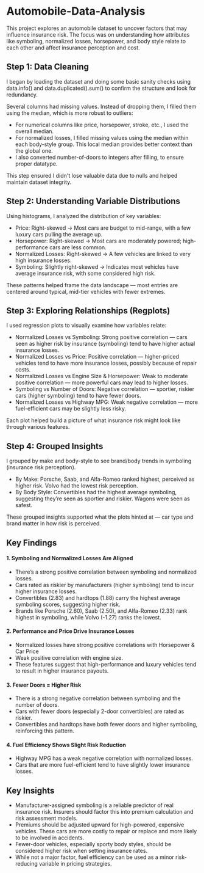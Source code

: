 # Automobile-Data-Analysis
This project explores an automobile dataset to uncover factors that may influence insurance risk. The focus was on understanding how attributes like symboling, normalized losses, horsepower, and body style relate to each other and affect insurance perception and cost.

## Step 1: Data Cleaning
I began by loading the dataset and doing some basic sanity checks using data.info() and data.duplicated().sum() to confirm the structure and look for redundancy.

Several columns had missing values. Instead of dropping them, I filled them using the median, which is more robust to outliers:

- For numerical columns like price, horsepower, stroke, etc., I used the overall median.
- For normalized losses, I filled missing values using the median within each body-style group. This local median provides better context than the global one.
- I also converted number-of-doors to integers after filling, to ensure proper datatype.

This step ensured I didn't lose valuable data due to nulls and helped maintain dataset integrity.

## Step 2: Understanding Variable Distributions
Using histograms, I analyzed the distribution of key variables:
- Price: Right-skewed → Most cars are budget to mid-range, with a few luxury cars pulling the average up.
- Horsepower: Right-skewed → Most cars are moderately powered; high-performance cars are less common.
- Normalized Losses: Right-skewed → A few vehicles are linked to very high insurance losses.
- Symboling: Slightly right-skewed → Indicates most vehicles have average insurance risk, with some considered high risk.

These patterns helped frame the data landscape — most entries are centered around typical, mid-tier vehicles with fewer extremes.

## Step 3: Exploring Relationships (Regplots)
I used regression plots to visually examine how variables relate:

- Normalized Losses vs Symboling: Strong positive correlation — cars seen as higher risk by insurance (symboling) tend to have higher actual insurance losses.
- Normalized Losses vs Price: Positive correlation — higher-priced vehicles tend to have more insurance losses, possibly because of repair costs.
- Normalized Losses vs Engine Size & Horsepower: Weak to moderate positive correlation — more powerful cars may lead to higher losses.
- Symboling vs Number of Doors: Negative correlation — sportier, riskier cars (higher symboling) tend to have fewer doors.
- Normalized Losses vs Highway MPG: Weak negative correlation — more fuel-efficient cars may be slightly less risky.

Each plot helped build a picture of what insurance risk might look like through various features.

## Step 4: Grouped Insights
I grouped by make and body-style to see brand/body trends in symboling (insurance risk perception).
- By Make: Porsche, Saab, and Alfa-Romeo ranked highest, perceived as higher risk. Volvo had the lowest risk perception.
- By Body Style: Convertibles had the highest average symboling, suggesting they’re seen as sportier and riskier. Wagons were seen as safest.

These grouped insights supported what the plots hinted at — car type and brand matter in how risk is perceived.

## Key Findings
#### 1. Symboling and Normalized Losses Are Aligned
- There’s a strong positive correlation between symboling and normalized losses.
- Cars rated as riskier by manufacturers (higher symboling) tend to incur higher insurance losses.
- Convertibles (2.83) and hardtops (1.88) carry the highest average symboling scores, suggesting higher risk.
- Brands like Porsche (2.60), Saab (2.50), and Alfa-Romeo (2.33) rank highest in symboling, while Volvo (-1.27) ranks the lowest.

#### 2. Performance and Price Drive Insurance Losses
- Normalized losses have strong positive correlations with Horsepower & Car Price
- Weak positive correlation with engine size.
- These features suggest that high-performance and luxury vehicles tend to result in higher insurance payouts.

#### 3. Fewer Doors = Higher Risk
- There is a strong negative correlation between symboling and the number of doors.
- Cars with fewer doors (especially 2-door convertibles) are rated as riskier.
- Convertibles and hardtops have both fewer doors and higher symboling, reinforcing this pattern.

#### 4. Fuel Efficiency Shows Slight Risk Reduction
- Highway MPG has a weak negative correlation with normalized losses.
- Cars that are more fuel-efficient tend to have slightly lower insurance losses.

## Key Insights
- Manufacturer-assigned symboling is a reliable predictor of real insurance risk. Insurers should factor this into premium calculation and risk assessment models.
- Premiums should be adjusted upward for high-powered, expensive vehicles. These cars are more costly to repair or replace and more likely to be involved in accidents.
- Fewer-door vehicles, especially sporty body styles, should be considered higher risk when setting insurance rates.
- While not a major factor, fuel efficiency can be used as a minor risk-reducing variable in pricing strategies.
